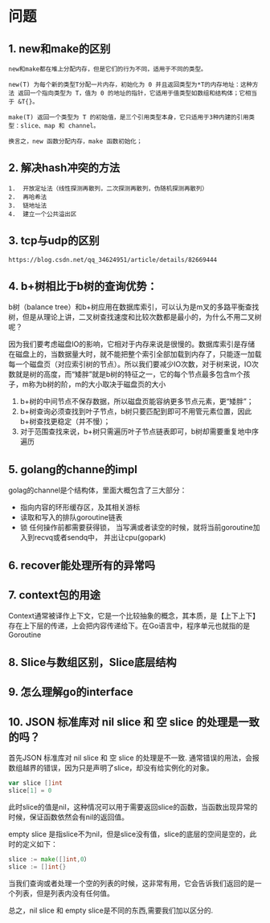 # 问题
## 1. new和make的区别
    
    new和make都在堆上分配内存，但是它们的行为不同，适用于不同的类型。
    
    new(T) 为每个新的类型T分配一片内存，初始化为 0 并且返回类型为*T的内存地址：这种方法 返回一个指向类型为 T，值为 0 的地址的指针，它适用于值类型如数组和结构体；它相当于 &T{}。
    
    make(T) 返回一个类型为 T 的初始值，是三个引用类型本身，它只适用于3种内建的引用类型：slice、map 和 channel。
    
    换言之，new 函数分配内存，make 函数初始化；
## 2. 解决hash冲突的方法
    1.  开放定址法（线性探测再散列，二次探测再散列，伪随机探测再散列）
    2.  再哈希法
    3.  链地址法
    4.  建立一个公共溢出区
## 3. tcp与udp的区别
    https://blog.csdn.net/qq_34624951/article/details/82669444
## 4. b+树相比于b树的查询优势：
   
   b树（balance tree）和b+树应用在数据库索引，可以认为是m叉的多路平衡查找树，但是从理论上讲，二叉树查找速度和比较次数都是最小的，为什么不用二叉树呢？ 
   
   因为我们要考虑磁盘IO的影响，它相对于内存来说是很慢的。数据库索引是存储在磁盘上的，当数据量大时，就不能把整个索引全部加载到内存了，只能逐一加载每一个磁盘页（对应索引树的节点）。所以我们要减少IO次数，对于树来说，IO次数就是树的高度，而“矮胖”就是b树的特征之一，它的每个节点最多包含m个孩子，m称为b树的阶，m的大小取决于磁盘页的大小
   1.   b+树的中间节点不保存数据，所以磁盘页能容纳更多节点元素，更“矮胖”；
   2.   b+树查询必须查找到叶子节点，b树只要匹配到即可不用管元素位置，因此b+树查找更稳定（并不慢）；
   3.   对于范围查找来说，b+树只需遍历叶子节点链表即可，b树却需要重复地中序遍历
## 5. golang的channe的impl
golag的channel是个结构体，里面大概包含了三大部分：
*   指向内容的环形缓存区，及其相关游标
*   读取和写入的排队goroutine链表
*   锁
任何操作前都需要获得锁， 当写满或者读空的时候，就将当前goroutine加入到recvq或者sendq中， 并出让cpu(gopark)
## 6. recover能处理所有的异常吗
## 7. context包的用途
Context通常被译作上下文，它是一个比较抽象的概念，其本质，是【上下上下】存在上下层的传递，上会把内容传递给下。在Go语言中，程序单元也就指的是Goroutine
## 8. Slice与数组区别，Slice底层结构
## 9. 怎么理解go的interface
## 10. JSON 标准库对 nil slice 和 空 slice 的处理是一致的吗？
首先JSON 标准库对 nil slice 和 空 slice 的处理是不一致.
通常错误的用法，会报数组越界的错误，因为只是声明了slice，却没有给实例化的对象。
```go
var slice []int
slice[1] = 0
```
此时slice的值是nil，这种情况可以用于需要返回slice的函数，当函数出现异常的时候，保证函数依然会有nil的返回值。

empty slice 是指slice不为nil，但是slice没有值，slice的底层的空间是空的，此时的定义如下：
```go
slice := make([]int,0）
slice := []int{}
```
当我们查询或者处理一个空的列表的时候，这非常有用，它会告诉我们返回的是一个列表，但是列表内没有任何值。

总之，nil slice 和 empty slice是不同的东西,需要我们加以区分的.